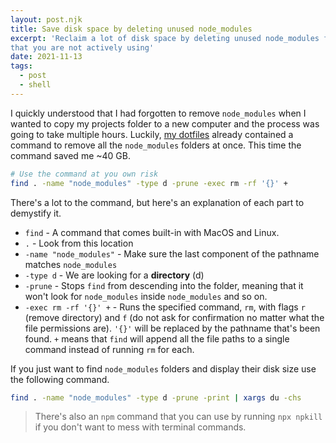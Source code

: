 ```yaml
---
layout: post.njk
title: Save disk space by deleting unused node_modules
excerpt: 'Reclaim a lot of disk space by deleting unused node_modules from projects
that you are not actively using'
date: 2021-11-13
tags:
  - post
  - shell
---
```


I quickly understood that I had forgotten to remove `node_modules` when I wanted to copy my projects
folder to a new computer and the process was going to take multiple hours.
Luckily, [my dotfiles](https://github.com/believer/dotfiles/commit/a440d8abcdb47cf6fe5d9af69519f960f7c96ce0) already contained a command to remove all the `node_modules` folders at once. This time the command saved me ~40 GB.

```bash
# Use the command at you own risk
find . -name "node_modules" -type d -prune -exec rm -rf '{}' +
```

There's a lot to the command, but here's an explanation of each part to
demystify it.

- `find` - A command that comes built-in with MacOS and Linux.
- `.` - Look from this location
- `-name "node_modules"` - Make sure the last component of the pathname matches `node_modules`
- `-type d` - We are looking for a **directory** (d)
- `-prune` - Stops `find` from descending into the folder, meaning that it won't
  look for `node_modules` inside `node_modules` and so on.
- `-exec rm -rf '{}' +` - Runs the specified command, `rm`, with flags `r` (remove directory) and `f` (do not ask for confirmation no matter what the file permissions are). `'{}'` will be replaced by the pathname that's been found. `+` means that `find` will append all the file paths to a single command instead of running `rm` for each.

If you just want to find `node_modules` folders and display their disk size use
the following command.

```bash
find . -name "node_modules" -type d -prune -print | xargs du -chs
```

> There's also an `npm` command that you can use by running `npx npkill` if you
> don't want to mess with terminal commands.
